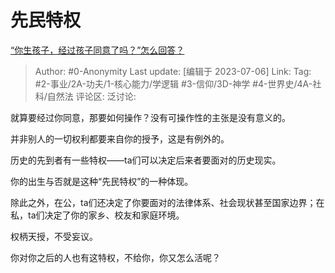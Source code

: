 # 先民特权
[“你生孩子，经过孩子同意了吗？”怎么回答？](https://www.zhihu.com/question/605341693/answer/3106449162)

> Author: #0-Anonymity
> Last update: [编辑于 2023-07-06]
> Link:
> Tag: #2-事业/2A-功夫/1-核心能力/学逻辑 #3-信仰/3D-神学 #4-世界史/4A-社科/自然法 
> 评论区:
> 泛讨论:

就算要经过你同意，那要如何操作？没有可操作性的主张是没有意义的。

并非别人的一切权利都要来自你的授予，这是有例外的。

历史的先到者有一些特权——ta们可以决定后来者要面对的历史现实。

你的出生与否就是这种“先民特权”的一种体现。

除此之外，在公，ta们还决定了你要面对的法律体系、社会现状甚至国家边界；在私，ta们决定了你的家乡、校友和家庭环境。

权柄天授，不受妄议。

你对你之后的人也有这特权，不给你，你又怎么活呢？